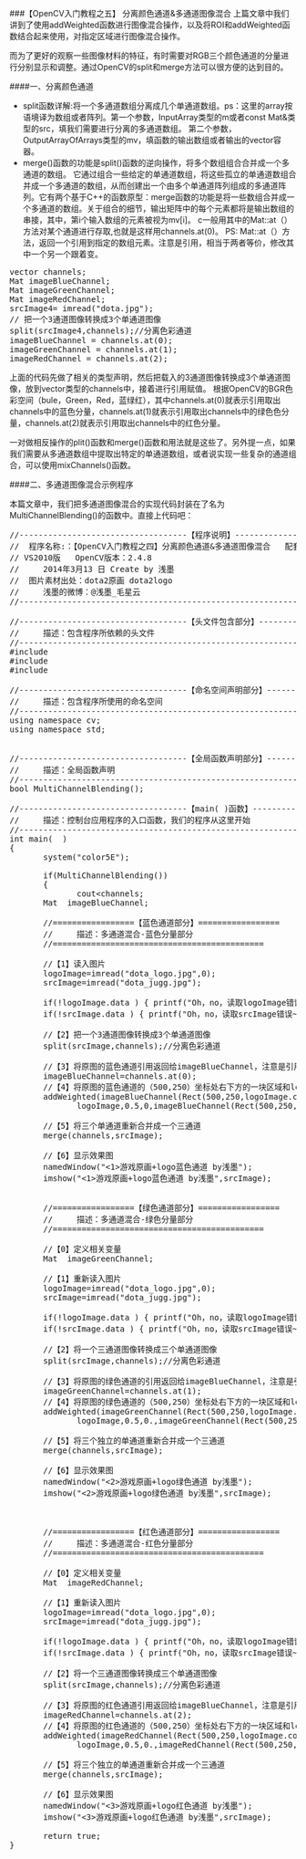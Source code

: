 ###【OpenCV入门教程之五】 分离颜色通道&多通道图像混合
上篇文章中我们讲到了使用addWeighted函数进行图像混合操作，以及将ROI和addWeighted函数结合起来使用，对指定区域进行图像混合操作。

而为了更好的观察一些图像材料的特征，有时需要对RGB三个颜色通道的分量进行分别显示和调整。通过OpenCV的split和merge方法可以很方便的达到目的。

####一、分离颜色通道

* split函数详解:将一个多通道数组分离成几个单通道数组。ps：这里的array按语境译为数组或者阵列。第一个参数，InputArray类型的m或者const Mat&类型的src，填我们需要进行分离的多通道数组。
第二个参数，OutputArrayOfArrays类型的mv，填函数的输出数组或者输出的vector容器。
* merge()函数的功能是split()函数的逆向操作，将多个数组组合合并成一个多通道的数组。
它通过组合一些给定的单通道数组，将这些孤立的单通道数组合并成一个多通道的数组，从而创建出一个由多个单通道阵列组成的多通道阵列。它有两个基于C++的函数原型：merge函数的功能是将一些数组合并成一个多通道的数组。关于组合的细节，输出矩阵中的每个元素都将是输出数组的串接，其中，第i个输入数组的元素被视为mv[i]。 c一般用其中的Mat::at（）方法对某个通道进行存取,也就是这样用channels.at(0)。
PS: Mat::at（）方法，返回一个引用到指定的数组元素。注意是引用，相当于两者等价，修改其中一个另一个跟着变。

<pre>
vector<Mat> channels;  
Mat imageBlueChannel;  
Mat imageGreenChannel;  
Mat imageRedChannel;  
srcImage4= imread("dota.jpg");  
// 把一个3通道图像转换成3个单通道图像  
split(srcImage4,channels);//分离色彩通道  
imageBlueChannel = channels.at(0);  
imageGreenChannel = channels.at(1);  
imageRedChannel = channels.at(2); 
</pre>

上面的代码先做了相关的类型声明，然后把载入的3通道图像转换成3个单通道图像，放到vector<Mat>类型的channels中，接着进行引用赋值。
根据OpenCV的BGR色彩空间（bule，Green，Red，蓝绿红），其中channels.at(0)就表示引用取出channels中的蓝色分量，channels.at(1)就表示引用取出channels中的绿色色分量，channels.at(2)就表示引用取出channels中的红色分量。
 
一对做相反操作的plit()函数和merge()函数和用法就是这些了。另外提一点，如果我们需要从多通道数组中提取出特定的单通道数组，或者说实现一些复杂的通道组合，可以使用mixChannels()函数。

####二、多通道图像混合示例程序
 
本篇文章中，我们把多通道图像混合的实现代码封装在了名为MultiChannelBlending()的函数中。直接上代码吧：

<pre>
//-----------------------------------【程序说明】----------------------------------------------  
//  程序名称:：【OpenCV入门教程之四】分离颜色通道&多通道图像混合   配套源码  
// VS2010版   OpenCV版本：2.4.8  
//     2014年3月13 日 Create by 浅墨  
//  图片素材出处：dota2原画 dota2logo   
//     浅墨的微博：@浅墨_毛星云  
//------------------------------------------------------------------------------------------------  
   
//-----------------------------------【头文件包含部分】---------------------------------------  
//     描述：包含程序所依赖的头文件  
//----------------------------------------------------------------------------------------------                                                                                      
#include <cv.h>  
#include <highgui.h>  
#include <iostream>  
   
//-----------------------------------【命名空间声明部分】---------------------------------------  
//     描述：包含程序所使用的命名空间  
//-----------------------------------------------------------------------------------------------    
using namespace cv;  
using namespace std;  
   
   
//-----------------------------------【全局函数声明部分】--------------------------------------  
//     描述：全局函数声明  
//-----------------------------------------------------------------------------------------------  
bool MultiChannelBlending();  
   
//-----------------------------------【main( )函数】--------------------------------------------  
//     描述：控制台应用程序的入口函数，我们的程序从这里开始  
//-----------------------------------------------------------------------------------------------  
int main(  )  
{  
       system("color5E");  
   
       if(MultiChannelBlending())  
       {  
              cout<<endl<<"嗯。好了，得出了你需要的混合值图像~";  
       }  
   
       waitKey(0);  
       return 0;  
}  
   
   
//-----------------------------【MultiChannelBlending( )函数】--------------------------------  
//     描述：多通道混合的实现函数  
//-----------------------------------------------------------------------------------------------  
bool MultiChannelBlending()  
{  
       //【0】定义相关变量  
       Mat srcImage;  
       Mat logoImage;  
       vector<Mat>channels;  
       Mat  imageBlueChannel;  
   
       //=================【蓝色通道部分】=================  
       //     描述：多通道混合-蓝色分量部分  
       //============================================  
   
       //【1】读入图片  
       logoImage=imread("dota_logo.jpg",0);  
       srcImage=imread("dota_jugg.jpg");  
   
       if(!logoImage.data ) { printf("Oh，no，读取logoImage错误~！\n"); return false; }  
       if(!srcImage.data ) { printf("Oh，no，读取srcImage错误~！\n"); return false; }  
   
       //【2】把一个3通道图像转换成3个单通道图像  
       split(srcImage,channels);//分离色彩通道  
   
       //【3】将原图的蓝色通道引用返回给imageBlueChannel，注意是引用，相当于两者等价，修改其中一个另一个跟着变  
       imageBlueChannel=channels.at(0);  
       //【4】将原图的蓝色通道的（500,250）坐标处右下方的一块区域和logo图进行加权操作，将得到的混合结果存到imageBlueChannel中  
       addWeighted(imageBlueChannel(Rect(500,250,logoImage.cols,logoImage.rows)),1.0,  
              logoImage,0.5,0,imageBlueChannel(Rect(500,250,logoImage.cols,logoImage.rows)));  
   
       //【5】将三个单通道重新合并成一个三通道  
       merge(channels,srcImage);  
   
       //【6】显示效果图  
       namedWindow("<1>游戏原画+logo蓝色通道 by浅墨");  
       imshow("<1>游戏原画+logo蓝色通道 by浅墨",srcImage);  
   
   
       //=================【绿色通道部分】=================  
       //     描述：多通道混合-绿色分量部分  
       //============================================  
   
       //【0】定义相关变量  
       Mat  imageGreenChannel;  
   
       //【1】重新读入图片  
       logoImage=imread("dota_logo.jpg",0);  
       srcImage=imread("dota_jugg.jpg");  
   
       if(!logoImage.data ) { printf("Oh，no，读取logoImage错误~！\n"); return false; }  
       if(!srcImage.data ) { printf("Oh，no，读取srcImage错误~！\n"); return false; }  
   
       //【2】将一个三通道图像转换成三个单通道图像  
       split(srcImage,channels);//分离色彩通道  
   
       //【3】将原图的绿色通道的引用返回给imageBlueChannel，注意是引用，相当于两者等价，修改其中一个另一个跟着变  
       imageGreenChannel=channels.at(1);  
       //【4】将原图的绿色通道的（500,250）坐标处右下方的一块区域和logo图进行加权操作，将得到的混合结果存到imageGreenChannel中  
       addWeighted(imageGreenChannel(Rect(500,250,logoImage.cols,logoImage.rows)),1.0,  
              logoImage,0.5,0.,imageGreenChannel(Rect(500,250,logoImage.cols,logoImage.rows)));  
   
       //【5】将三个独立的单通道重新合并成一个三通道  
       merge(channels,srcImage);  
   
       //【6】显示效果图  
       namedWindow("<2>游戏原画+logo绿色通道 by浅墨");  
       imshow("<2>游戏原画+logo绿色通道 by浅墨",srcImage);  
   
   
   
       //=================【红色通道部分】=================  
       //     描述：多通道混合-红色分量部分  
       //============================================  
        
       //【0】定义相关变量  
       Mat  imageRedChannel;  
   
       //【1】重新读入图片  
       logoImage=imread("dota_logo.jpg",0);  
       srcImage=imread("dota_jugg.jpg");  
   
       if(!logoImage.data ) { printf("Oh，no，读取logoImage错误~！\n"); return false; }  
       if(!srcImage.data ) { printf("Oh，no，读取srcImage错误~！\n"); return false; }  
   
       //【2】将一个三通道图像转换成三个单通道图像  
       split(srcImage,channels);//分离色彩通道  
   
       //【3】将原图的红色通道引用返回给imageBlueChannel，注意是引用，相当于两者等价，修改其中一个另一个跟着变  
       imageRedChannel=channels.at(2);  
       //【4】将原图的红色通道的（500,250）坐标处右下方的一块区域和logo图进行加权操作，将得到的混合结果存到imageRedChannel中  
       addWeighted(imageRedChannel(Rect(500,250,logoImage.cols,logoImage.rows)),1.0,  
              logoImage,0.5,0.,imageRedChannel(Rect(500,250,logoImage.cols,logoImage.rows)));  
   
       //【5】将三个独立的单通道重新合并成一个三通道  
       merge(channels,srcImage);  
   
       //【6】显示效果图  
       namedWindow("<3>游戏原画+logo红色通道 by浅墨");  
       imshow("<3>游戏原画+logo红色通道 by浅墨",srcImage);  
   
       return true;  
}  
</pre>
